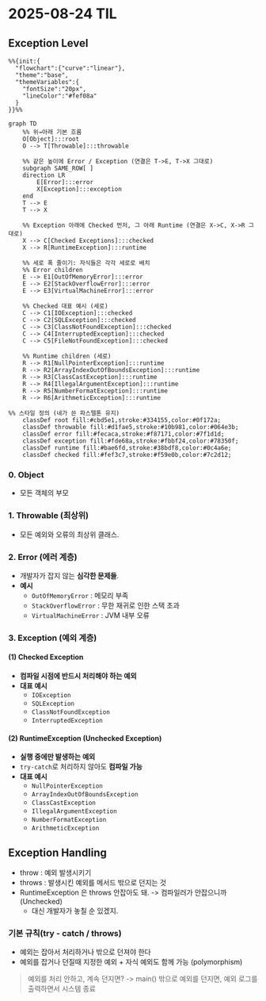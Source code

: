 # 2025-08-24 TIL

## Exception Level
```mermaid
%%{init:{
  "flowchart":{"curve":"linear"},
  "theme":"base",
  "themeVariables":{
    "fontSize":"20px",
    "lineColor":"#fef08a"
  }
}}%%

graph TD
    %% 위→아래 기본 흐름
    O[Object]:::root
    O --> T[Throwable]:::throwable

    %% 같은 높이에 Error / Exception (연결은 T->E, T->X 그대로)
    subgraph SAME_ROW[ ]
    direction LR
        E[Error]:::error
        X[Exception]:::exception
    end
    T --> E
    T --> X

    %% Exception 아래에 Checked 먼저, 그 아래 Runtime (연결은 X->C, X->R 그대로)
    X --> C[Checked Exceptions]:::checked
    X --> R[RuntimeException]:::runtime

    %% 세로 폭 줄이기: 자식들은 각각 세로로 배치
    %% Error children
    E --> E1[OutOfMemoryError]:::error
    E --> E2[StackOverflowError]:::error
    E --> E3[VirtualMachineError]:::error

    %% Checked 대표 예시 (세로)
    C --> C1[IOException]:::checked
    C --> C2[SQLException]:::checked
    C --> C3[ClassNotFoundException]:::checked
    C --> C4[InterruptedException]:::checked
    C --> C5[FileNotFoundException]:::checked

    %% Runtime children (세로)
    R --> R1[NullPointerException]:::runtime
    R --> R2[ArrayIndexOutOfBoundsException]:::runtime
    R --> R3[ClassCastException]:::runtime
    R --> R4[IllegalArgumentException]:::runtime
    R --> R5[NumberFormatException]:::runtime
    R --> R6[ArithmeticException]:::runtime

%% 스타일 정의 (네가 쓴 파스텔톤 유지)
    classDef root fill:#cbd5e1,stroke:#334155,color:#0f172a;
    classDef throwable fill:#d1fae5,stroke:#10b981,color:#064e3b;
    classDef error fill:#fecaca,stroke:#f87171,color:#7f1d1d;
    classDef exception fill:#fde68a,stroke:#fbbf24,color:#78350f;
    classDef runtime fill:#bae6fd,stroke:#38bdf8,color:#0c4a6e;
    classDef checked fill:#fef3c7,stroke:#f59e0b,color:#7c2d12;
```
### 0. Object 
- 모든 객체의 부모 

### 1. **Throwable (최상위)**
- 모든 예외와 오류의 최상위 클래스.

### 2. **Error (에러 계층)**
- 개발자가 잡지 않는 **심각한 문제들**.
- **예시**
  - `OutOfMemoryError` : 메모리 부족
  - `StackOverflowError` : 무한 재귀로 인한 스택 초과
  - `VirtualMachineError` : JVM 내부 오류

### 3. **Exception (예외 계층)**

#### (1) Checked Exception
- **컴파일 시점에 반드시 처리해야 하는 예외**
- **대표 예시**
  - `IOException`
  - `SQLException`
  - `ClassNotFoundException`
  - `InterruptedException`

#### (2) RuntimeException (Unchecked Exception)
- **실행 중에만 발생하는 예외**
- `try-catch`로 처리하지 않아도 **컴파일 가능**
- **대표 예시**
  - `NullPointerException`
  - `ArrayIndexOutOfBoundsException`
  - `ClassCastException`
  - `IllegalArgumentException`
  - `NumberFormatException`
  - `ArithmeticException`

## Exception Handling
- throw : 예외 발생시키기
- throws : 발생시킨 예외를 메서드 밖으로 던지는 것
- RuntimeException 은 throws 안잡아도 돼. -> 컴파일러가 안잡으니까(Unchecked)
  - 대신 개발자가 놓칠 순 있겠지.

### 기본 규칙(try - catch / throws)
- 예외는 잡아서 처리하거나 밖으로 던져야 한다
- 예외를 잡거나 던질때 지정한 예외 + 자식 예외도 함께 가능 (polymorphism)
> 예외를 처리 안하고, 계속 던지면? -> main() 밖으로 예외를 던지면, 예외 로그를 출력하면서 시스템 종료



